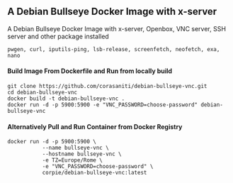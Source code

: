 ## A Debian Bullseye Docker Image with x-server
A Debian Bullseye Docker Image with x-server, Openbox, VNC server, SSH server and other package installed
```
pwgen, curl, iputils-ping, lsb-release, screenfetch, neofetch, exa, nano 
```

#### Build Image From Dockerfile and Run from locally build
```
git clone https://github.com/corasaniti/debian-bullseye-vnc.git
cd debian-bullseye-vnc
docker build -t debian-bullseye-vnc .
docker run -d -p 5900:5900 -e "VNC_PASSWORD=choose-password" debian-bullseye-vnc
```

#### Alternatively Pull and Run Container from Docker Registry
``` 
docker run -d -p 5900:5900 \
           --name bullseye-vnc \
           --hostname bullseye-vnc \
           -e TZ=Europe/Rome \
           -e "VNC_PASSWORD=choose-password" \
           corpie/debian-bullseye-vnc:latest          
```
